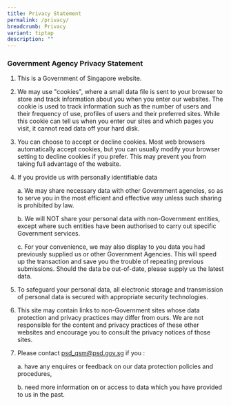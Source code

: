 ```yaml
---
title: Privacy Statement
permalink: /privacy/
breadcrumb: Privacy
variant: tiptap
description: ""
---
```

### **Government Agency Privacy Statement**

1. This is a Government of Singapore website.


2. We may use "cookies", where a small data file is sent to your browser to store and track information about you when you enter our websites. The cookie is used to track information such as the number of users and their frequency of use, profiles of users and their preferred sites. While this cookie can tell us when you enter our sites and which pages you visit, it cannot read data off your hard disk.


3. You can choose to accept or decline cookies. Most web browsers automatically accept cookies, but you can usually modify your browser setting to decline cookies if you prefer. This may prevent you from taking full advantage of the website.


4. If you provide us with personally identifiable data

    a. We may share necessary data with other Government agencies, so as to serve you in the most efficient and effective way unless such sharing is prohibited by law.
    
    b. We will NOT share your personal data with non-Government entities, except where such entities have been authorised to carry out specific Government services.
    
    c. For your convenience, we may also display to you data you had previously supplied us or other Government Agencies.  This will speed up the transaction and save you the trouble of repeating previous submissions. Should the data be out-of-date, please supply us the latest data.
    

5. To safeguard your personal data, all electronic storage and transmission of personal data is secured with appropriate security technologies.


6. This site may contain links to non-Government sites whose data protection and privacy practices may differ from ours. We are not responsible for the content and privacy practices of these other websites and encourage you to consult the privacy notices of those sites.


7. Please contact psd_qsm@psd.gov.sg if you :

    a. have any enquires or feedback on our data protection policies and procedures,
    
    b. need more information on or access to data which you have provided to us in the past.